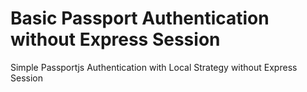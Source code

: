 

# Basic Passport Authentication without Express Session

Simple Passportjs Authentication with Local Strategy without Express Session
